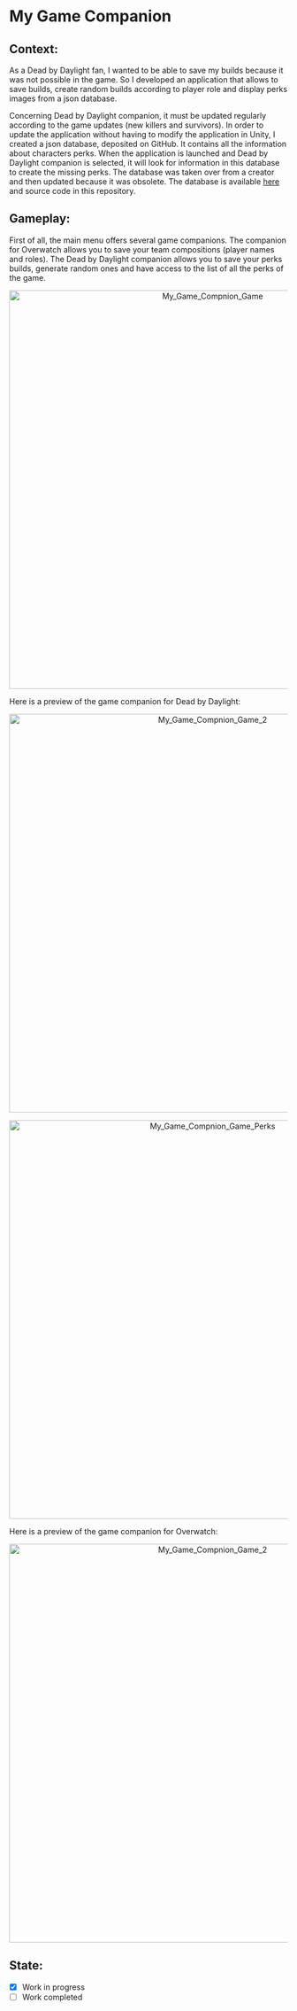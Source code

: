 # My Game Companion

## Context:
As a Dead by Daylight fan, I wanted to be able to save my builds because it was not possible in the game. So I developed an application that allows to save builds, create random builds according to player role and display perks images from a json database.

Concerning Dead by Daylight companion, it must be updated regularly according to the game updates (new killers and survivors). In order to update the application without having to modify the application in Unity, I created a json database, deposited on GitHub. It contains all the information about characters perks. When the application is launched and Dead by Daylight companion is selected, it will look for information in this database to create the missing perks. The database was taken over from a creator and then updated because it was obsolete. The database is available [here](https://github.com/TakeUpTech/My-Game-Companion/blob/main/MyGamesCompanionData/DeadByDaylightApi.json) and source code in this repository.

## Gameplay:
First of all, the main menu offers several game companions. The companion for Overwatch allows you to save your team compositions (player names and roles). The Dead by Daylight companion allows you to save your perks builds, generate random ones and have access to the list of all the perks of the game.

<p align="center">
  <img width="720" alt="My_Game_Compnion_Game" src="https://user-images.githubusercontent.com/73184884/192666257-8bc44bd3-e2d6-49cc-983f-215d9c8f9a86.png">
</p>

Here is a preview of the game companion for Dead by Daylight:

<p align="center">
  <img width="720" alt="My_Game_Compnion_Game_2" src="https://user-images.githubusercontent.com/73184884/192666321-2fd971c5-6ec8-420b-8414-d084c6352a01.png">
</p>

<p align="center">
  <img width="720" alt="My_Game_Compnion_Game_Perks" src="https://user-images.githubusercontent.com/73184884/192666345-3eba49a1-97fb-427a-8b83-c80c91e1403c.png">
</p>

Here is a preview of the game companion for Overwatch:

<p align="center">
  <img width="720" alt="My_Game_Compnion_Game_2" src="https://user-images.githubusercontent.com/73184884/192666349-681f39fe-daaf-4a00-8e16-6524af5b736d.png">
</p>

## State:
- [X] Work in progress
- [ ] Work completed
